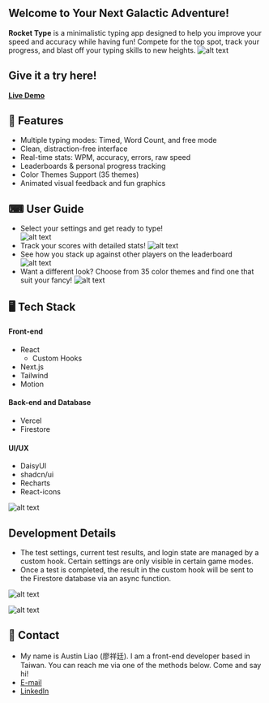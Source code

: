 ## Welcome to Your Next Galactic Adventure!


**Rocket Type** is a minimalistic typing app designed to help you improve your speed and accuracy while having fun! Compete for the top spot, track your progress, and blast off your typing skills to new heights.
![alt text](homepage.gif)

## Give it a try here!
**[Live Demo](https://celestial-scribes.vercel.app)**

## 🚩 Features

- Multiple typing modes: Timed, Word Count, and free mode
- Clean, distraction-free interface
- Real-time stats: WPM, accuracy, errors, raw speed
- Leaderboards & personal progress tracking
- Color Themes Support (35 themes)
- Animated visual feedback and fun graphics


## ⌨ User Guide
- Select your settings and get ready to type! <br>
![alt text](<Screenshot 2025-06-20 at 22.29.58.png>)
- Track your scores with detailed stats!
![alt text](<Screenshot 2025-07-01 at 13.41.46.png>)
- See how you stack up against other players on the leaderboard
![alt text](image-2.png)
- Want a different look? Choose from 35 color themes and find one that suit your fancy!
![alt text](image-3.png)

## 🖥️ Tech Stack

#### Front-end
- React
    - Custom Hooks
- Next.js
- Tailwind
- Motion


#### Back-end and Database
- Vercel
- Firestore


#### UI/UX
- DaisyUI
- shadcn/ui
- Recharts
- React-icons


![alt text](image.png)

## Development Details

- The test settings, current test results, and login state are managed by a custom hook. Certain settings are only visible in certain game modes. 
- Once a test is completed, the result in the custom hook will be sent to the Firestore database via an async function.

![alt text](image-4.png)

![alt text](result.gif)

## 📧 Contact
- My name is Austin Liao (廖祥廷). I am a front-end developer based in Taiwan. You can reach me via one of the methods below. Come and say hi!
- [E-mail](austin.ht.liao@gmail.com)
- [LinkedIn](https://www.linkedin.com/in/hsiang-ting-liao/)
